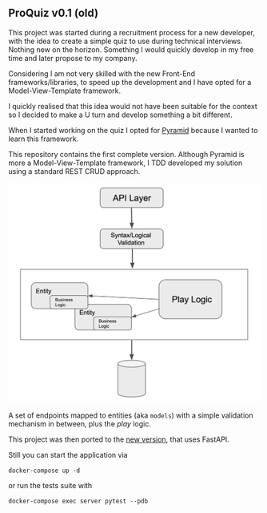 ## ProQuiz v0.1 (old)

This project was started during a recruitment process for a new developer, with the idea to create a simple quiz to use during technical interviews. Nothing new on the horizon. Something I would quickly develop in my free time and later propose to my company.

Considering I am not very skilled with the new Front-End frameworks/libraries, to speed up the development and I have opted for a Model-View-Template framework.

I quickly realised that this idea would not have been suitable for the context so I decided to make a U turn and develop something a bit different.

When I started working on the quiz I opted for [Pyramid](https://docs.pylonsproject.org/projects/pyramid/en/latest/) because I wanted to learn this framework.

This repository contains the first complete version. Although Pyramid is more a Model-View-Template framework, I TDD developed my solution using a standard REST CRUD approach.

![Diagram version 1](docs/pyramid-diagram.png "Diagram v.1")

A set of endpoints mapped to entities (aka `models`) with a simple validation mechanism in between, plus the _play_ logic.

This project was then ported to the [new version](https://github.com/mp-83/proquiz), that uses FastAPI.

Still you can start the application via
```
docker-compose up -d
```

or run the tests suite with
```
docker-compose exec server pytest --pdb
```
